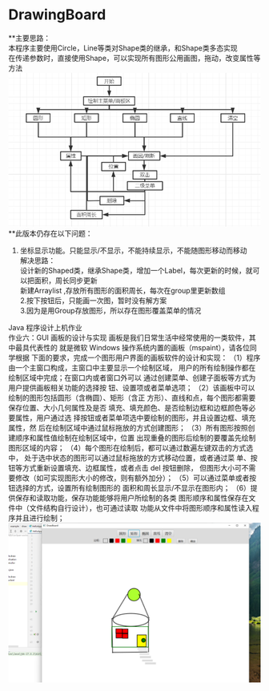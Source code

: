 # DrawingBoard
**主要思路：  
本程序主要使用Circle，Line等类对Shape类的继承，和Shape类多态实现  
在传递参数时，直接使用Shape，可以实现所有图形公用画图，拖动，改变属性等方法  
 ![](src/main/1.png)  
**此版本仍存在以下问题：  
1.	坐标显示功能。只能显示/不显示，不能持续显示，不能随图形移动而移动  
解决思路：  
设计新的Shaped类，继承Shape类，增加一个Label，每次更新的时候，就可以把面积，周长同步更新  
新建Arraylist <Label>,存放所有图形的面积周长，每次在group里更新数组  
2.按下按钮后，只能画一次图，暂时没有解方案  
3.因为是用Group存放图形，所以存在图形覆盖菜单的情况  
  
    
Java 程序设计上机作业  
作业六：GUI 画板的设计与实现
画板是我们日常生活中经常使用的一类软件，其中最具代表性的
就是微软 Windows 操作系统内置的画板（mspaint），请各位同学根据
下面的要求，完成一个图形用户界面的画板软件的设计和实现：
（1）程序由一个主窗口构成，主窗口中主要显示一个绘制区域，
用户的所有绘制操作都在绘制区域中完成；在窗口内或者窗口外可以
通过创建菜单、创建子面板等方式为用户提供画板相关功能的选择按
钮、设置项或者菜单选项；
（2）该画板中可以绘制的图形包括圆形（含椭圆）、矩形（含正
方形）、直线和点，每个图形都需要保存位置、大小几何属性及是否
填充、填充颜色、是否绘制边框和边框颜色等必要属性，用户通过选
择按钮或者菜单项选中要绘制的图形，并且设置边框、填充属性，然
后在绘制区域中通过鼠标拖放的方式创建图形；
（3）所有图形按照创建顺序和属性值绘制在绘制区域中，位置
出现重叠的图形后绘制的要覆盖先绘制图形区域的内容；
（4）每个图形在绘制后，都可以通过数遍左键双击的方式选中，
处于选中状态的图形可以通过鼠标拖放的方式移动位置，或者通过菜
单、按钮等方式重新设置填充、边框属性，或者点击 del 按钮删除，
但图形大小可不需要修改（如可实现图形大小的修改，则有额外加分）；
（5）可以通过菜单或者按钮选择的方式，设置所有绘制图形的
面积和周长显示/不显示在图形内；
（6）提供保存和读取功能，保存功能能够将用户所绘制的各类
图形顺序和属性保存在文件中（文件结构自行设计），也可通过读取
功能从文件中将图形顺序和属性读入程序并且进行绘制；  
 ![](src/main/2.png)
